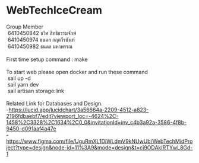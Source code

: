 # WebTechIceCream

Group Member<br />
&nbsp;6410450842 ชวิศ สิทธิธรรมจักษ์<br />
&nbsp;6410450974 ธนดล กฤตวีรนันท์<br />
&nbsp;6410450982 ธนดล มหาพรรณ<br />
<br />
First time setup command : make<br />
<br />
To start web please open docker and run these command<br />
&nbsp;sail up -d<br />
&nbsp;sail yarn dev<br />
&nbsp;sail artisan storage:link<br />
<br />
Related Link for Databases and Design.<br />
-https://lucid.app/lucidchart/3a56664a-2209-4512-a823-2196fdbaebf7/edit?viewport_loc=-4624%2C-1458%2C3328%2C1634%2C0_0&invitationId=inv_c4b3a92a-3586-4f8b-9450-d091aaf4a47e <br />
-https://www.figma.com/file/UguRmXL1DiWLdmV9kNUwUb/WebTechMidProject?type=design&node-id=11%3A9&mode=design&t=ci9ODAkIRTYwL8Gd-1<br />
